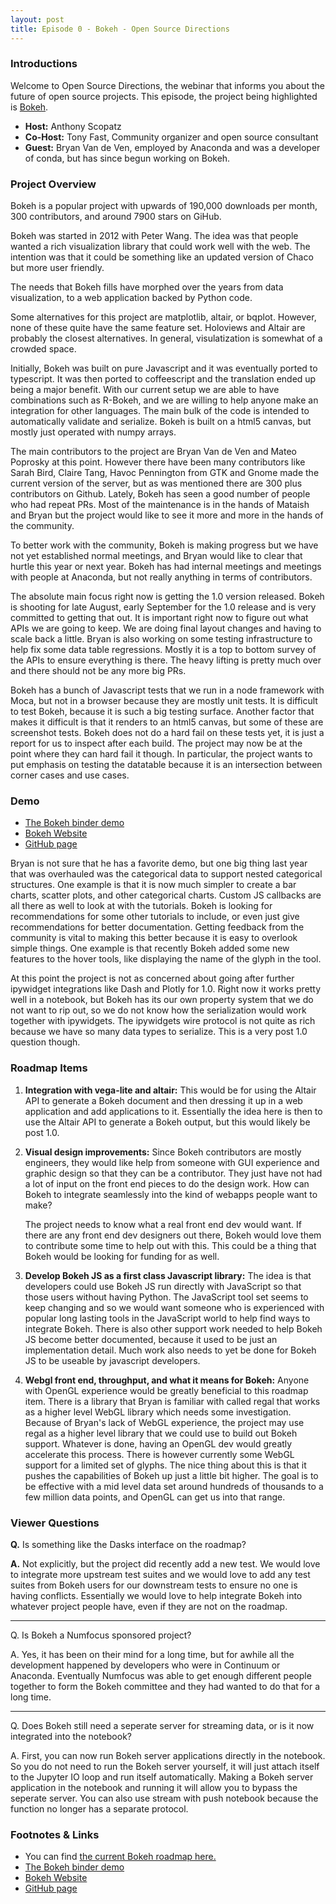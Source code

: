 ```yaml
---
layout: post
title: Episode 0 - Bokeh - Open Source Directions
---
```


### Introductions

Welcome to Open Source Directions, the webinar that informs you about the future of open source projects.
This episode, the project being highlighted is [Bokeh](https://bokeh.pydata.org).


* **Host:** Anthony Scopatz
* **Co-Host:** Tony Fast, Community organizer and open source consultant
* **Guest:** Bryan Van de Ven, employed by Anaconda and was a developer of conda,
  but has since begun working on Bokeh.

### Project Overview

Bokeh is a popular project with upwards of 190,000 downloads per month,
300 contributors, and around 7900 stars on GiHub.

Bokeh was started in 2012 with Peter Wang. The idea was that people wanted a
rich visualization library that could work well with the web.  The intention
was that it could be something like an updated version of Chaco but more user
friendly.

The needs that Bokeh fills have morphed over the years from data visualization,
to a web application backed by Python code.

Some alternatives for this project are matplotlib, altair, or bqplot. However,
none of these quite have the same feature set. Holoviews and Altair are probably
the closest alternatives. In general, visulatization is somewhat of a crowded space.

Initially, Bokeh was built on pure Javascript and it was eventually ported to
typescript. It was then ported to coffeescript and the translation ended up being
a major benefit. With our current setup we are able to have combinations such
as R-Bokeh, and we are willing to help anyone make an integration for other languages.
The main bulk of the code is intended to automatically validate and serialize.
Bokeh is built on a html5 canvas, but mostly just operated with numpy arrays.

The main contributors to the project are Bryan Van de Ven  and Mateo Poprosky at this point.
However there have been many contributors like Sarah Bird, Claire Tang, Havoc Pennington
from GTK and Gnome made the current version of the server, but as was mentioned there
are 300 plus contributors on Github. Lately, Bokeh has seen a good number of people who
had repeat PRs.  Most of the maintenance is in the hands of Mataish and Bryan but the project
would like to see it more and more in the hands of the community.

To better work with the community, Bokeh is making progress but we have not yet established
normal meetings, and Bryan would like to clear that hurtle this year or next year. Bokeh has
had internal meetings and meetings with people at Anaconda, but not really anything
in terms of contributors.

The absolute main focus right now is getting the 1.0 version released.
Bokeh is shooting for late August, early September for the 1.0 release and
is very committed to getting that out.  It is important right now to figure
out what APIs we are going to keep. We are doing final layout changes and
having to scale back a little.  Bryan is also working on some testing
infrastructure to help fix some data table regressions.  Mostly it is
a top to bottom survey of the APIs to ensure everything is there.
The heavy lifting is pretty much over and there should not be any more big PRs.

Bokeh has a bunch of Javascript tests that we run in a node framework with Moca,
but not in a browser because they are mostly unit tests.  It is difficult to
test Bokeh, because it is such a big testing surface. Another factor that makes
it difficult is that it renders to an html5 canvas, but some of these are
screenshot tests.  Bokeh does not do a hard fail on these tests yet, it is
just a report for us to inspect after each build.  The project may now be
at the point where they can hard fail it though. In particular, the project wants
to put emphasis on testing the datatable because it is an intersection between
corner cases and use cases.

### Demo

* [The Bokeh binder demo](https://mybinder.org/v2/gh/bokeh/bokeh-notebooks/master?filepath=tutorial%2F00%20-%20Introduction%20and%20Setup.ipynb)
* [Bokeh Website](https://bokeh.pydata.org)
* [GitHub page](https://github.com/bokeh/bokeh)

Bryan is not sure that he has a favorite demo, but one big thing last year
that was overhauled was the categorical data to support nested categorical structures.
One example is that it is now much simpler to create a bar charts,
scatter plots, and other categorical charts.  Custom JS callbacks are all there
as well to look at with the tutorials.  Bokeh is looking for recommendations for
some other tutorials to include, or even just give recommendations for better documentation.
Getting feedback from the community is vital to making this better because it is
easy to overlook simple things.  One example is that recently Bokeh added some
new features to the hover tools, like displaying the name of the glyph in the tool.

At this point the project is not as concerned about going after further ipywidget
integrations like Dash and Plotly for 1.0.  Right now it works pretty well in a notebook,
but Bokeh has its our own property system that we do not want to rip out, so we do not
know how the serialization would work together with ipywidgets.  The ipywidgets wire
protocol is not quite as rich because we have so many data types to serialize.
This is a very post 1.0 question though.

### Roadmap Items

1. **Integration with vega-lite and altair:** This would be for using the Altair API to
   generate a Bokeh document and then dressing it up in a web application and add
   applications to it. Essentially the idea here is then to use the Altair API to
   generate a Bokeh output, but this would likely be post 1.0.

2. **Visual design improvements:** Since Bokeh contributors are mostly engineers, they would like help
   from someone with GUI experience and graphic design so that they can be a contributor.
   They just have not had a lot of input on the front end pieces to do the design work.
   How can Bokeh to integrate seamlessly into the kind of webapps people want to make?

   The project needs to know what a real front end dev would want.  If there are any
   front end dev designers out there, Bokeh would love them to contribute some time
   to help out with this. This could be a thing that Bokeh would be looking for funding for as well.

3. **Develop Bokeh JS as a first class Javascript library:** The idea is that
   developers could use Bokeh JS run directly with JavaScript so that those
   users without having Python.  The JavaScript tool set seems to keep changing
   and so we would want someone who is experienced with popular long lasting tools
   in the JavaScript world to help find ways to integrate Bokeh.  There is also other
   support work needed to help Bokeh JS become better documented, because it used to
   be just an implementation detail.  Much work also needs to yet be done for
   Bokeh JS to be useable by javascript developers.

4. **Webgl front end, throughput, and what it means for Bokeh:** Anyone with OpenGL
   experience would be greatly beneficial to this roadmap item. There is a library
   that Bryan is familiar with called regal that works as a higher level WebGL
   library which needs some investigation.  Because of Bryan's lack of WebGL experience,
   the project may use regal as a higher level library that we could use to build out
   Bokeh support.  Whatever is done, having an OpenGL dev would greatly accelerate
   this process.  There is however currently some WebGL support for a limited set
   of glyphs. The nice thing about this is that it pushes the capabilities of Bokeh
   up just a little bit higher. The goal is to be effective with a mid level data
   set around hundreds of thousands to a few million data points, and OpenGL can
   get us into that range.

### Viewer Questions

**Q.** Is something like the Dasks interface on the roadmap?

**A.** Not explicitly, but the project did recently add a new test. We would love
to integrate more upstream test suites and we would love to add any test suites
from Bokeh users for our downstream tests to ensure no one is having conflicts.
Essentially we would love to help integrate Bokeh into whatever project people
have, even if they are not on the roadmap.

---

Q. Is Bokeh a Numfocus sponsored project?

A. Yes, it has been on their mind for a long time, but for awhile all the development
happened by developers who were in Continuum or Anaconda. Eventually Numfocus was
able to get enough different people together to form the Bokeh committee and they
had wanted to do that for a long time.

---

Q. Does Bokeh still need a seperate server for streaming data, or is it now integrated into the notebook?

A. First, you can now run Bokeh server applications directly in the notebook. So you do not need
to run the Bokeh server yourself, it will just attach itself to the Jupyter IO loop and run
itself automatically.  Making a Bokeh server application in the notebook and running it will
allow you to bypass the seperate server.  You can also use stream with push notebook because
the function no longer has a separate protocol.

### Footnotes & Links

* You can find [the current Bokeh roadmap here.](www.quansight.com/projects)
* [The Bokeh binder demo](https://mybinder.org/v2/gh/bokeh/bokeh-notebooks/master?filepath=tutorial%2F00%20-%20Introduction%20and%20Setup.ipynb)
* [Bokeh Website](https://bokeh.pydata.org)
* [GitHub page](https://github.com/bokeh/bokeh)

